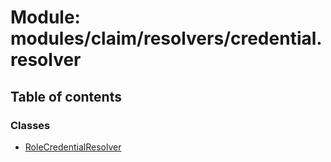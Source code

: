 # Module: modules/claim/resolvers/credential.resolver

## Table of contents

### Classes

- [RoleCredentialResolver](../classes/modules_claim_resolvers_credential_resolver.RoleCredentialResolver.md)
